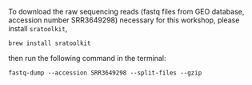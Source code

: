 To download the raw sequencing reads (fastq files from GEO database, accession number SRR3649298) necessary for this workshop, please install `sratoolkit`,
```
brew install sratoolkit
```
then run the following command in the terminal:
```
fastq-dump --accession SRR3649298 --split-files --gzip
```
